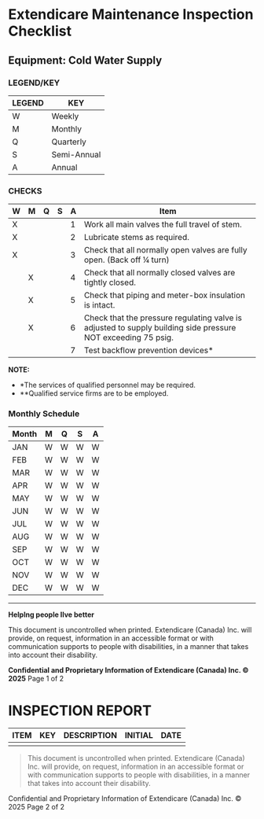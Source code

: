 # Extendicare Maintenance Inspection Checklist

## Equipment: Cold Water Supply

### LEGEND/KEY

| LEGEND | KEY       |
|--------|-----------|
| W      | Weekly    |
| M      | Monthly   |
| Q      | Quarterly |
| S      | Semi-Annual |
| A      | Annual    |

### CHECKS

| W | M | Q | S | A | Item                                                                 |
|---|---|---|---|---|----------------------------------------------------------------------|
| X |   |   |   | 1 | Work all main valves the full travel of stem.                       |
| X |   |   |   | 2 | Lubricate stems as required.                                        |
| X |   |   |   | 3 | Check that all normally open valves are fully open. (Back off ¼ turn) |
|   | X |   |   | 4 | Check that all normally closed valves are tightly closed.           |
|   | X |   |   | 5 | Check that piping and meter-box insulation is intact.              |
|   | X |   |   | 6 | Check that the pressure regulating valve is adjusted to supply building side pressure NOT exceeding 75 psig. |
|   |   |   |   | 7 | Test backflow prevention devices*                                    |

**NOTE:**
- *The services of qualified personnel may be required.
- **Qualified service firms are to be employed.

### Monthly Schedule

| Month | M | Q | S | A |
|-------|---|---|---|---|
| JAN   | W | W | W | W |
| FEB   | W | W | W | W |
| MAR   | W | W | W | W |
| APR   | W | W | W | W |
| MAY   | W | W | W | W |
| JUN   | W | W | W | W |
| JUL   | W | W | W | W |
| AUG   | W | W | W | W |
| SEP   | W | W | W | W |
| OCT   | W | W | W | W |
| NOV   | W | W | W | W |
| DEC   | W | W | W | W |

----

**Helplng people Ilve better**

This document is uncontrolled when printed. Extendicare (Canada) Inc. will provide, on request, information in an accessible format or with communication supports to people with disabilities, in a manner that takes into account their disability.

**Confidential and Proprietary Information of Extendicare (Canada) Inc. © 2025**
Page 1 of 2

# INSPECTION REPORT

| ITEM | KEY | DESCRIPTION | INITIAL | DATE |
|------|-----|-------------|---------|------|
|      |     |             |         |      |

> This document is uncontrolled when printed. Extendicare (Canada) Inc. will provide, on request, information in an accessible format or with communication supports to people with disabilities, in a manner that takes into account their disability.

Confidential and Proprietary Information of Extendicare (Canada) Inc. © 2025
Page 2 of 2